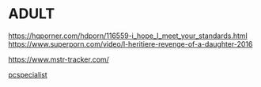 # ADULT

https://hqporner.com/hdporn/116559-i_hope_I_meet_your_standards.html
https://www.superporn.com/video/l-heritiere-revenge-of-a-daughter-2016

https://www.mstr-tracker.com/

[pcspecialist](https://www.pcspecialist.co.uk/computers/intel-z690-sff-gaming/?_gl=1*rxmf57*_up*MQ..&gclid=Cj0KCQjw28W2BhC7ARIsAPerrcJZFnzfHOY8XBtpEYTVvTTL53eszmr1xIIaTnTIoMTSdstk09UVIA8aAvueEALw_wcB)


